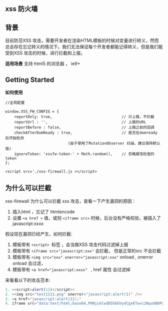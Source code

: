 xss 防火墙
-----

## 背景 
目前防范XSS 攻击，需要开发者在渲染HTML模板的时候对变量进行转义，然而总会存在忘记转义的情况下。我们无法保证每个开发者都能记得转义，但是我们能受到XSS 攻击的时候，进行拦截和上报。

**适用场景**
支持 html5 的浏览器 ， ie9+

## Getting Started

**如何使用**
```
//全局配置

window.XSS_FW_CONFIG = {
	reportOnly: true,                               // 只上报，不拦截
	reportUrl : '',                                 // 上报的URL
	reportBefore : false,                           // 上报之前的回调
	checkAfterDomReady : true,                      // 是否在domready 后开始检测
							(由于使用了MutationObserver 扫描，建议保持默认值)
	ignoreToken: 'xssfw-token-' + Math.random(),    // 忽略属性检查的token 
};

<script src='./xss-firewall.js ></script>
```

## 为什么可以拦截

xss-firewall 为什么可以拦截 xss 攻击，查看一下产生漏洞的原因：
1. 插入html ，忘记了 htmlencode
2. 设置 ```<a href >``` 值，或则 ```<iframe src>``` 时候，后台没有严格校验，被插入了 javascript:xxxx


假设现在漏洞已经产生，如何拦截:
1. 模板带有 ```<script> ```标签 ，会当做XSS 攻击代码过滤掉上报
2. 模板带有 ```<iframe src="javascript:xxx"``` 会拦截， 但是正常的src 不会拦截
3. 模板带有 ```<img src="xxx" onerror="javascript:xxx"``` onload , onerror onload 会过滤，
4. 模板带有 ```<a href="javascript:xxxx" ``` ,  href 属性 会过滤掉
  
来看看以下的攻击范本:
``` javascript
1. ><script>alert(11)</script><
2. ><img src="test1111.png" onerror="javascript:alert(1)" /><
3. <a href="javascript:alert(11);" 
4. iframe src="data:text/html;base64,PHNjcmlwdD5hbGVydCgxKTwvc2NyaXB0Pg=="
```







